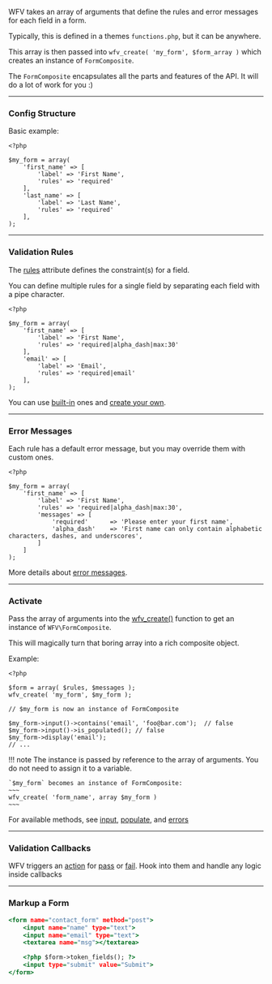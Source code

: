 

WFV takes an array of arguments that define the rules and error messages for each field in a form.

Typically, this is defined in a themes `functions.php`, but it can be anywhere.

This array is then passed into `wfv_create( 'my_form', $form_array )` which creates an instance of `FormComposite`.

The `FormComposite` encapsulates all the parts and features of the API. It will do a lot of work for you :)

---

### **Config Structure**

Basic example:
~~~~{.php}
<?php

$my_form = array(
    'first_name' => [
        'label' => 'First Name',
        'rules' => 'required'
    ],
    'last_name' => [
        'label' => 'Last Name',
        'rules' => 'required'
    ],
);
~~~~

---

### **Validation Rules**
The [rules](/guide/rules/) attribute defines the constraint(s) for a field.

You can define multiple rules for a single field by separating each field with a pipe character.
~~~~{.php}
<?php

$my_form = array(
    'first_name' => [
        'label' => 'First Name',
        'rules' => 'required|alpha_dash|max:30'
    ],
    'email' => [
        'label' => 'Email',
        'rules' => 'required|email'
    ],
);
~~~~
You can use [built-in](/guide/rules/#built-in-rules) ones and [create your own](/guide/rules/#custom-rules).

---

### **Error Messages**
Each rule has a default error message, but you may override them with custom ones.
~~~~{.php}
<?php

$my_form = array(
    'first_name' => [
        'label' => 'First Name',
        'rules' => 'required|alpha_dash|max:30',
        'messages' => [
            'required'      => 'Please enter your first name',
            'alpha_dash'    => 'First name can only contain alphabetic characters, dashes, and underscores',
        ]
    ]
);
~~~~
More details about [error messages]().

---

### **Activate**
Pass the array of arguments into the [wfv_create()](/guide/create) function to get an instance of `WFV\FormComposite`.

This will magically turn that boring array into a rich composite object.

Example:
~~~~{.php}
<?php

$form = array( $rules, $messages );
wfv_create( 'my_form', $my_form );

// $my_form is now an instance of FormComposite

$my_form->input()->contains('email', 'foo@bar.com');  // false
$my_form->input()->is_populated(); // false
$my_form->display('email');
// ...
~~~~

!!! note
    The instance is passed by reference to the array of arguments. You do not need to assign it to a variable.

    `$my_form` becomes an instance of FormComposite:
    ~~~
    wfv_create( 'form_name', array $my_form )
    ~~~

For available methods, see [input](/guide/input/), [populate](/guide/populate/), and [errors](/guide/errors/)

---

### **Validation Callbacks**

WFV triggers an [action](/guide/hooks) for [pass](/guide/hooks/#pass) or [fail](/guide/hooks/#fail). Hook into them and handle any logic inside callbacks

---

### **Markup a Form**

~~~~.html
<form name="contact_form" method="post">
    <input name="name" type="text">
    <input name="email" type="text">
    <textarea name="msg"></textarea>

    <?php $form->token_fields(); ?>
    <input type="submit" value="Submit">
</form>
~~~~
